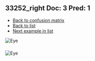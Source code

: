 ## 33252_right Doc: 3 Pred: 1
- [Back to confusion matrix](https://github.com/juliandewit/kaggle_retinopathy/blob/master/matrix.md)
- [Back to list](https://github.com/juliandewit/kaggle_retinopathy/blob/master/lists/31/list.md)
- [Next example in list](https://github.com/juliandewit/kaggle_retinopathy/blob/master/lists/31/34/34442_right.md)

![Eye](https://retinopaty.blob.core.windows.net/size1024/33252_right_3.jpeg)

### 

![Eye]()
